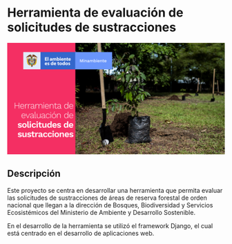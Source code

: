 # Herramienta de evaluación de solicitudes de sustracciones

![screenshot](https://raw.githubusercontent.com/jairoruizsaenz/app_mads/main/MADS/static/images/front.png "Herramienta de evaluación de solicitudes de sustracciones")

## Descripción

Este proyecto se centra en desarrollar una herramienta que permita evaluar las solicitudes de sustracciones de áreas de reserva forestal de orden nacional que llegan a la dirección de Bosques, Biodiversidad y Servicios Ecosistémicos del Ministerio de Ambiente y Desarrollo Sostenible.

En el desarrollo de la herramienta se utilizó el framework Django, el cual está centrado en el desarrollo de aplicaciones web.
